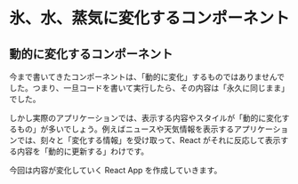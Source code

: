 # 氷、水、蒸気に変化するコンポーネント

## 動的に変化するコンポーネント

今まで書いてきたコンポーネントは、「動的に変化」するものではありませんでした。つまり、一旦コードを書いて実行したら、その内容は「永久に同じまま」でした。

しかし実際のアプリケーションでは、表示する内容やスタイルが「動的に変化するもの」が多いでしょう。例えばニュースや天気情報を表示するアプリケーションでは、刻々と「変化する情報」を受け取って、React がそれに反応して表示する内容を「動的に更新する」わけです。

今回は内容が変化していく React App を作成していきます。



